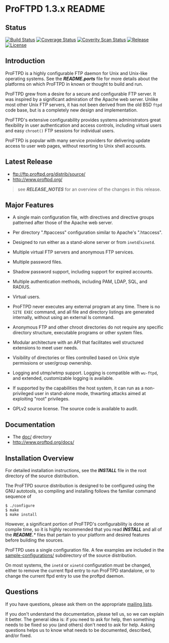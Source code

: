 ProFTPD 1.3.x README
====================

Status
------
[![Build Status](https://travis-ci.org/proftpd/proftpd.svg?branch=1.3.6)](https://travis-ci.org/proftpd/proftpd)
[![Coverage Status](https://coveralls.io/repos/proftpd/proftpd/badge.svg?branch=1.3.6&service=github)](https://coveralls.io/github/proftpd/proftpd?branch=1.3.6)
[![Coverity Scan Status](https://scan.coverity.com/projects/198/badge.svg)](https://scan.coverity.com/projects/198)
[![Release](https://img.shields.io/badge/release-1.3.6-brightgreen.svg)](https://github.com/proftpd/proftpd/releases/tag/v1.3.6)
[![License](https://img.shields.io/badge/license-GPL-brightgreen.svg)](https://img.shields.io/badge/license-GPL-brightgreen.svg)

Introduction
------------

ProFTPD is a highly configurable FTP daemon for Unix and Unix-like
operating systems.  See the _**README.ports**_ file for more details about
the platforms on which ProFTPD in known or thought to build and run.

ProFTPD grew from a desire for a secure and configurable FTP server.
It was inspired by a significant admiration of the Apache web server.
Unlike most other Unix FTP servers, it has not been derived from the old
BSD `ftpd` code base, but is a completely new design and implementation.

ProFTPD's extensive configurability provides systems administrators great
flexibility in user authentication and access controls, including virtual
users and easy `chroot()` FTP sessions for individual users.

ProFTPD is popular with many service providers for delivering update
access to user web pages, without resorting to Unix shell accounts.

Latest Release
--------------

- ftp://ftp.proftpd.org/distrib/source/
- http://www.proftpd.org/

>see _**RELEASE_NOTES**_ for an overview of the changes in this release.

Major Features
--------------

- A single main configuration file, with directives and directive groups patterned after those of the Apache web server. 

- Per directory ".ftpaccess" configuration similar to Apache's ".htaccess". 

- Designed to run either as a stand-alone server or from `inetd`/`xinetd`.

- Multiple virtual FTP servers and anonymous FTP services. 

- Multiple password files.

- Shadow password support, including support for expired accounts.

- Multiple authentication methods, including PAM, LDAP, SQL, and RADIUS.

- Virtual users.

- ProFTPD never executes any external program at any time. There is no `SITE EXEC` command, and all file and directory listings are generated internally, without using an external ls command.

- Anonymous FTP and other chroot directories do not require any specific directory structure, executable programs or other system files. 

- Modular architecture with an API that facilitates well structured extensions to meet user needs.

- Visibility of directories or files controlled based on Unix style permissions or user/group ownership. 

- Logging and utmp/wtmp support.  Logging is compatible with `wu-ftpd`, and extended, customizable logging is available.

- If supported by the capabilities the host system, it can run as a non-privileged user in stand-alone mode, thwarting attacks aimed at exploiting "root" privileges.

- GPLv2 source license.  The source code is available to audit.

Documentation
-------------

- The [doc/](doc/) directory
- http://www.proftpd.org/docs/

Installation Overview
---------------------

For detailed installation instructions, see the _**INSTALL**_ file in the root directory of the source distribution.

The ProFTPD source distribution is designed to be configured using the GNU autotools, so compiling and installing follows the familiar command sequence of

    $ ./configure
    $ make
    $ make install

However, a significant portion of ProFTPD's configurability is done at compile time, so it is highly recommended that you read _**INSTALL**_ and all of the _**README.***_ files that pertain to your platform and desired features before building the sources.

ProFTPD uses a single configuration file.  A few examples are included in the [sample-configurations/](sample-configurations/) subdirectory of the source distribution.

On most systems, the `inetd` or `xinetd` configuration must be changed, either to remove the current ftpd entry to run ProFTPD standalone, or to change the current ftpd entry to use the proftpd daemon.

Questions
---------

If you have questions, please ask them on the appropriate [mailing lists](http://www.proftpd.org/lists.html).

If you don't understand the documentation, please tell us, so we can explain it better.  The general idea is: if you need to ask for help, then something needs to be fixed so you (and others) don't need to ask for help.  Asking questions helps us to know what needs to be documented, described, and/or fixed.
